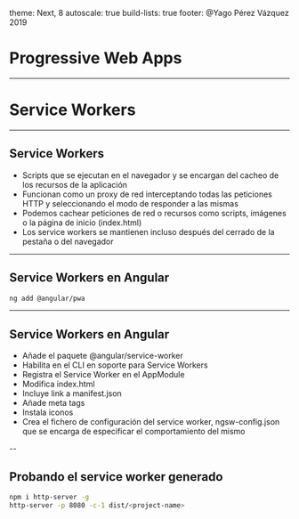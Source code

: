 theme: Next, 8
autoscale: true
build-lists: true
footer: @Yago Pérez Vázquez 2019

# Progressive Web Apps

---

# Service Workers

---

## Service Workers

- Scripts que se ejecutan en el navegador y se encargan del cacheo de los recursos de la aplicación
- Funcionan como un proxy de red interceptando todas las peticiones HTTP y seleccionando el modo de responder a las mismas
- Podemos cachear peticiones de red o recursos como scripts, imágenes o la página de inicio (index.html)
- Los service workers se mantienen incluso después del cerrado de la pestaña o del navegador

---

## Service Workers en Angular

```bash
ng add @angular/pwa
```

---

## Service Workers en Angular

- Añade el paquete @angular/service-worker
- Habilita en el CLI en soporte para Service Workers
- Registra el Service Worker en el AppModule
- Modifica index.html
- Incluye link a manifest.json
- Añade meta tags
- Instala iconos
- Crea el fichero de configuración del service worker,  ngsw-config.json que se encarga de especificar el comportamiento del mismo

--

## Probando el service worker generado

```bash
npm i http-server -g
http-server -p 8080 -c-1 dist/<project-name>
```
